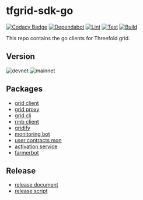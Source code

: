 # tfgrid-sdk-go

[![Codacy Badge](https://app.codacy.com/project/badge/Grade/cd6e18aac6be404ab89ec160b4b36671)](https://www.codacy.com/gh/threefoldtech/tfgrid-sdk-go/dashboard?utm_source=github.com&amp;utm_medium=referral&amp;utm_content=threefoldtech/tfgrid-sdk-go&amp;utm_campaign=Badge_Grade) [![Dependabot](https://badgen.net/badge/Dependabot/enabled/green?icon=dependabot)](https://dependabot.com/) [![Lint](https://github.com/threefoldtech/tfgrid-sdk-go/actions/workflows/lint.yml/badge.svg?branch=development)](https://github.com/threefoldtech/tfgrid-sdk-go/actions/workflows/lint.yml)
[![Test](https://github.com/threefoldtech/tfgrid-sdk-go/actions/workflows/test.yml/badge.svg?branch=development)](https://github.com/threefoldtech/tfgrid-sdk-go/actions/workflows/test.yml) [![Build](https://github.com/threefoldtech/tfgrid-sdk-go/actions/workflows/build.yml/badge.svg?branch=development)](https://github.com/threefoldtech/tfgrid-sdk-go/actions/workflows/build.yml)

This repo contains the go clients for Threefold grid.

## Version

![devnet](https://img.shields.io/badge/devnet%20version-v0.13.15-blue)
![mainnet](https://img.shields.io/badge/mainnet%20version-v0.13.16-blue)

## Packages

-   [grid client](./grid-client/README.md)
-   [grid proxy](./grid-proxy/README.md)
-   [grid cli](./grid-cli/README.md)
-   [rmb client](./rmb-sdk-go/README.md)
-   [gridify](./gridify/README.md)
-   [monitoring bot](./monitoring-bot/README.md)
-   [user contracts mon](./user-contracts-mon/README.md)
-   [activation service](./activation-service/README.md)
-   [farmerbot](./farmerbot/README.md)

## Release

-   [release document](./docs/release.md)
-   [release script](./release.sh)
